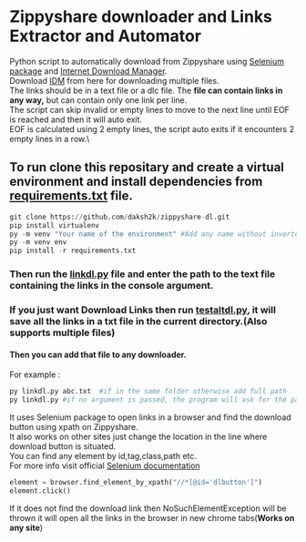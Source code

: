 # Zippyshare downloader and Links Extractor and Automator
Python script to automatically download from Zippyshare using [Selenium package](https://www.selenium.dev/) and [Internet Download Manager](https://www.internetdownloadmanager.com/).\
Download [IDM](https://www.internetdownloadmanager.com/download.html) from here for downloading multiple files.\
The links should be in a text file or a dlc file. The **file can contain links in any way,** but can contain only one link per line.\
The script can skip invalid or empty lines to move to the next line until EOF is reached and then it will auto exit.\
EOF is calculated using 2 empty lines, the script auto exits if it encounters 2 empty lines in a row.\


## To run clone this repositary and create a virtual environment and install dependencies from [requirements.txt](./requirements.txt) file.
```python
git clone https://github.com/daksh2k/zippyshare-dl.git
pip install virtualenv
py -m venv "Your name of the environment" #Add any name without inverted commas
py -m venv env
pip install -r requirements.txt
```

### Then run the [linkdl.py](./linkdl.py) file and enter the path to the text file containing the links in the console argument.
### If you just want Download Links then run [testaltdl.py](./testaltdl.py), it will save all the links in a txt file in the current directory.(Also supports multiple files)
#### Then you can add that file to any downloader.

For example :
```python
py linkdl.py abc.txt  #if in the same folder otherwise add full path
py linkdl.py #if no argument is passed, the program will ask for the path
```
It uses Selenium package to open links in a browser and find the download button using xpath on Zippyshare.\
It also works on other sites just change the location in the line where download button is situated.\
You can find any element by id,tag,class,path etc.\
For more info visit official [Selenium documentation](https://selenium-python.readthedocs.io/locating-elements.html)

```python
element = browser.find_element_by_xpath("//*[@id='dlbutton']")
element.click()
```
If it does not find the download link then NoSuchElementException will be thrown it will open all the links in the browser in new chrome tabs(**Works on any site**)

